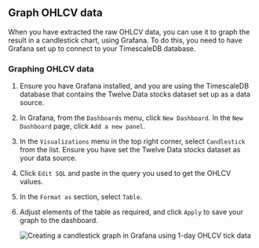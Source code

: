## Graph OHLCV data

When you have extracted the raw OHLCV data, you can use it to graph the result
in a candlestick chart, using Grafana. To do this, you need to have Grafana set
up to connect to your TimescaleDB database.

<Procedure>

### Graphing OHLCV data

1.  Ensure you have Grafana installed, and you are using the TimescaleDB
    database that contains the Twelve Data stocks dataset set up as a
    data source.
1.  In Grafana, from the `Dashboards` menu, click `New Dashboard`. In the
    `New Dashboard` page, click `Add a new panel`.
1.  In the `Visualizations` menu in the top right corner, select `Candlestick`
    from the list. Ensure you have set the Twelve Data stocks dataset as
    your data source.
1.  Click `Edit SQL` and paste in the query you used to get the OHLCV values.
1.  In the `Format as` section, select `Table`.
1.  Adjust elements of the table as required, and click `Apply` to save your
    graph to the dashboard.

    <img class="main-content__illustration"
        src="https://assets.timescale.com/docs/images/Grafana_candlestick_1day.webp"
        alt="Creating a candlestick graph in Grafana using 1-day OHLCV tick data"
    />

</Procedure>
